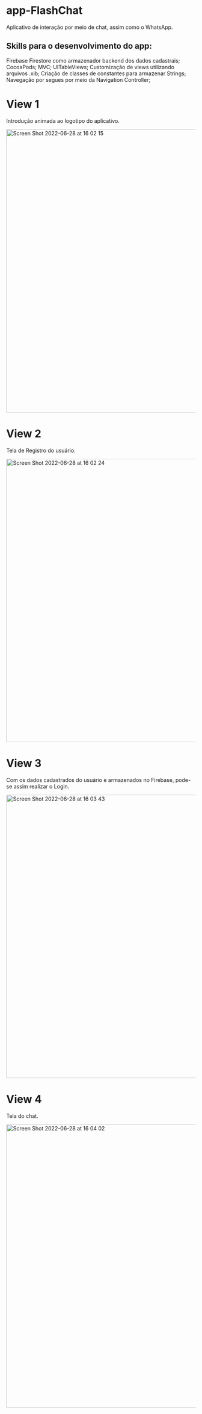 # app-FlashChat

Aplicativo de interação por meio de chat, assim como o WhatsApp.

## Skills para o desenvolvimento do app:
Firebase Firestore como armazenador backend dos dados cadastrais;
CocoaPods;
MVC;
UITableViews;
Customização de views utilizando arquivos .xib;
Criação de classes de constantes para armazenar Strings;
Navegação por segues por meio da Navigation Controller;

# View 1
Introdução animada ao logotipo do aplicativo.

<img width="753" alt="Screen Shot 2022-06-28 at 16 02 15" src="https://user-images.githubusercontent.com/102806228/176324166-6265873a-3ec3-40b1-84ea-b85f912e69ee.png">

# View 2
Tela de Registro do usuário.

<img width="753" alt="Screen Shot 2022-06-28 at 16 02 24" src="https://user-images.githubusercontent.com/102806228/176324172-e4d86365-56d8-4f22-b1d9-3512b4c67e85.png">

# View 3
Com os dados cadastrados do usuário e armazenados no Firebase, pode-se assim realizar o Login.

<img width="753" alt="Screen Shot 2022-06-28 at 16 03 43" src="https://user-images.githubusercontent.com/102806228/176324189-3db56e1d-e139-4d2e-96e4-9c3e51462b31.png">

# View 4
Tela do chat.

<img width="753" alt="Screen Shot 2022-06-28 at 16 04 02" src="https://user-images.githubusercontent.com/102806228/176324208-54bd2b2e-c33b-449c-9858-4a7952b68ceb.png">
